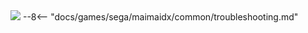 <img class="header-logo" src="/img/sega/maimaidx/buddies/logo.webp">
--8<-- "docs/games/sega/maimaidx/common/troubleshooting.md"